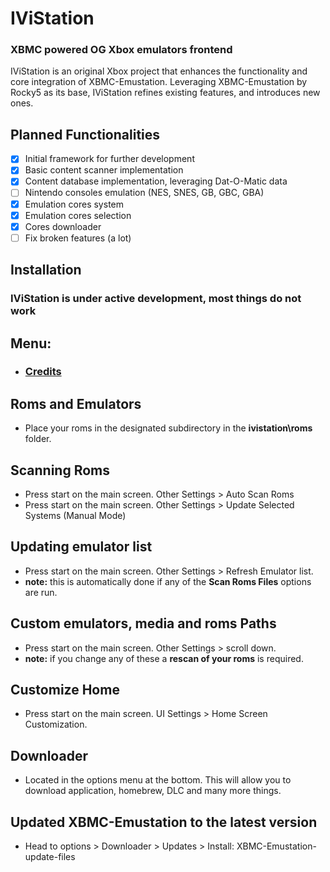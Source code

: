 # IViStation

### XBMC powered OG Xbox emulators frontend

IViStation is an original Xbox project that enhances the functionality and core integration of XBMC-Emustation.
Leveraging XBMC-Emustation by Rocky5 as its base, IViStation refines existing features, and introduces new ones.

## Planned Functionalities

- [x] Initial framework for further development
- [x] Basic content scanner implementation
- [x] Content database implementation, leveraging Dat-O-Matic data
- [ ] Nintendo consoles emulation (NES, SNES, GB, GBC, GBA)
- [x] Emulation cores system
- [x] Emulation cores selection
- [x] Cores downloader
- [ ] Fix broken features (a lot)
 
## Installation
### IViStation is under active development, most things do not work

## Menu:
 * ### [Credits](CREDITS.md)
 
## Roms and Emulators
 * Place your roms in the designated subdirectory in the **ivistation\roms** folder.
 
## Scanning Roms
 * Press start on the main screen. Other Settings > Auto Scan Roms
 * Press start on the main screen. Other Settings > Update Selected Systems (Manual Mode)
 
## Updating emulator list
 * Press start on the main screen. Other Settings > Refresh Emulator list.
 * **note:** this is automatically done if any of the **Scan Roms Files** options are run.

## Custom emulators, media and roms Paths
 * Press start on the main screen. Other Settings > scroll down.
 * **note:** if you change any of these a **rescan of your roms** is required.

## Customize Home
 * Press start on the main screen. UI Settings > Home Screen Customization.

## Downloader
 * Located in the options menu at the bottom. This will allow you to download application, homebrew, DLC and many more things.

## Updated XBMC-Emustation to the latest version
 * Head to options > Downloader > Updates > Install: XBMC-Emustation-update-files
